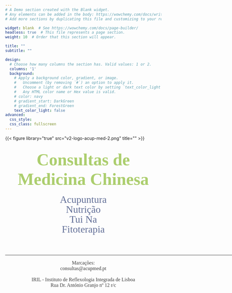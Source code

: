 ```yaml
---
# A Demo section created with the Blank widget.
# Any elements can be added in the body: https://wowchemy.com/docs/writing-markdown-latex/
# Add more sections by duplicating this file and customizing to your requirements.

widget: blank  # See https://wowchemy.com/docs/page-builder/
headless: true  # This file represents a page section.
weight: 10  # Order that this section will appear.

title: ""
subtitle: ""

design:
  # Choose how many columns the section has. Valid values: 1 or 2.
  columns: '1'
  background:
    # Apply a background color, gradient, or image.
    #   Uncomment (by removing `#`) an option to apply it.
    #   Choose a light or dark text color by setting `text_color_light`.
    #   Any HTML color name or Hex value is valid.
    # color: navy
    # gradient_start: DarkGreen
    # gradient_end: ForestGreen
    text_color_light: false
advanced:
  css_style:
  css_class: fullscreen
---
```




{{< figure library="true" src="v2-logo-acup-med-2.png" title="" >}}



<h2><center><font color="#acce6e" style="font-family: 'Josefin Slab';
  font-style: normal;
  font-weight: 700;
  font-size: 55px;
  font-display: swap;
  src: url(https://fonts.gstatic.com/s/josefinslab/v12/lW-swjwOK3Ps5GSJlNNkMalNpiZe_ldbOR4W776rR349Kg.woff2) format('woff2');
  unicode-range: U+0000-00FF, U+0131, U+0152-0153, U+02BB-02BC, U+02C6, U+02DA, U+02DC, U+2000-206F, U+2074, U+20AC, U+2122, U+2191, U+2193, U+2212, U+2215, U+FEFF, U+FFFD;">Consultas de Medicina Chinesa</font></center></h2>

<font color="#626f97" style="font-family: 'Quicksand';
  font-style: normal;
  font-size: 32px;
  font-weight: 400;
  font-display: swap;
  line-height: 1em;
  src: url(https://fonts.gstatic.com/s/quicksand/v21/6xK-dSZaM9iE8KbpRA_LJ3z8mH9BOJvgkP8o58i-wi40.woff2) format('woff2');
  unicode-range: U+0100-024F, U+0259, U+1E00-1EFF, U+2020, U+20A0-20AB, U+20AD-20CF, U+2113, U+2C60-2C7F, U+A720-A7FF;">
  <center>
Acupuntura<br>
Nutrição<br>
Tui Na<br>
Fitoterapia<br>
</center>
</font>
<br><br><br>
<font color="#3e3e3e" style="font-family: 'Quicksand';
  font-style: normal;
  font-weight: 400;
  font-size: 16px;
  font-display: swap;
  src: url(https://fonts.gstatic.com/s/quicksand/v21/6xK-dSZaM9iE8KbpRA_LJ3z8mH9BOJvgkP8o58i-wi40.woff2) format('woff2');
  unicode-range: U+0100-024F, U+0259, U+1E00-1EFF, U+2020, U+20A0-20AB, U+20AD-20CF, U+2113, U+2C60-2C7F, U+A720-A7FF;">
  <center>
  <hr width=960px color="rgba(0, 0, 0, 0.13)" background-image="">
Marcações:<br>
consultas@acupmed.pt
<br><br>
​IRIL - Instituto de Reflexologia Integrada de Lisboa<br>
Rua Dr. António Granjo nº 12 r/c
</center>
</font>
